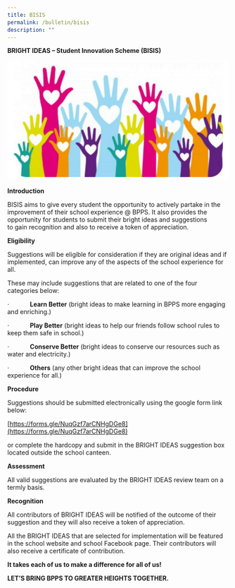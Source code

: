 ```yaml
---
title: BISIS
permalink: /bulletin/bisis
description: ""
---
```

**BRIGHT IDEAS – Student Innovation Scheme (BISIS)**
	

![](/images/BISIS.png)


**Introduction**  

BISIS aims to give every student the opportunity to actively partake in the improvement of their school experience @ BPPS. It also provides the opportunity for students to submit their bright ideas and suggestions to gain recognition and also to receive a token of appreciation.

**Eligibility**

Suggestions will be eligible for consideration if they are original ideas and if implemented, can improve any of the aspects of the school experience for all.

These may include suggestions that are related to one of the four categories below:

·            **Learn Better** (bright ideas to make learning in BPPS more engaging and enriching.)

·            **Play Better** (bright ideas to help our friends follow school rules to keep them safe in school.)

·            **Conserve Better** (bright ideas to conserve our resources such as water and electricity.)

·            **Others** (any other bright ideas that can improve the school experience for all.)

**Procedure**

Suggestions should be submitted electronically using the google form link below:

[https://forms.gle/NuqGzf7arCNHgDGe8](https://forms.gle/NuqGzf7arCNHgDGe8)

or complete the hardcopy and submit in the BRIGHT IDEAS suggestion box located outside the school canteen.

**Assessment**

All valid suggestions are evaluated by the BRIGHT IDEAS review team on a termly basis.

**Recognition**

All contributors of BRIGHT IDEAS will be notified of the outcome of their suggestion and they will also receive a token of appreciation.

All the BRIGHT IDEAS that are selected for implementation will be featured in the school website and school Facebook page. Their contributors will also receive a certificate of contribution.


	
**It takes each of us to make a difference for all of us!**

**LET’S BRING BPPS TO GREATER HEIGHTS TOGETHER.**
